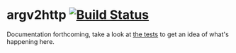 # argv2http [![Build Status](https://secure.travis-ci.org/grncdr/node-argv2http.png?branch=master)](http://travis-ci.org/grncdr/node-any-db)

Documentation forthcoming, take a look at [the tests](test.js) to get an idea of
what's happening here.
